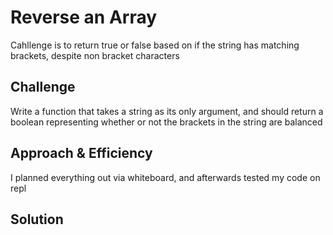 # Reverse an Array
<!-- Short summary or background information -->
Cahllenge is to return true or false based on if the string has matching brackets, despite non bracket characters 

## Challenge
<!-- Description of the challenge -->
Write a function that takes a string as its only argument, and should return a boolean representing whether or not the brackets in the string are balanced
## Approach & Efficiency
<!-- What approach did you take? Why? What is the Big O space/time for this approach? -->
I planned everything out via whiteboard, and afterwards tested my code on repl

## Solution
<!-- Embedded whiteboard image -->
